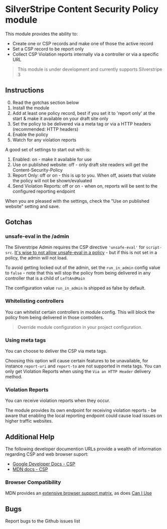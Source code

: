 # SilverStripe Content Security Policy module

This module provides the ability to:

+ Create one or CSP records and make one of those the active record
+ Set a CSP record to be report only
+ Collect CSP Violation reports internally via a controller or via a specific URL

> This module is under development and currently supports Silverstripe 3


## Instructions

0. Read the gotchas section below
1. Install the module
2. Add at least one policy record, best if you set it to 'report only' at the start & make it available on your draft site only
3. Set the policy to be delivered via a meta tag or via a HTTP headers (recommended: HTTP headers)
4. Enable the policy
5. Watch for any violation reports

A good set of settings to start out with is:
1. Enabled: on - make it available for use
2. Use on published website: off - only draft site readers will get the Content-Security-Policy
3. Report Only: off or on - this is up to you. When off, assets that violate the policy will not be shown/evaluated
4. Send Violation Reports: off or on - when on, reports will be sent to the configured reporting endpoint

When you are pleased with the settings, check the "Use on published website" setting and save.

## Gotchas

### unsafe-eval in the /admin
The Silverstripe Admin requires the CSP directive ```'unsafe-eval'``` for ```script-src```. [It's wise to not allow unsafe-eval in a policy](https://developers.google.com/web/fundamentals/security/csp/#eval_too) - but if this is not set in a policy, the admin will not load.

To avoid getting locked out of the admin, set the ```run_in_admin``` config value to ```false``` - note that this will stop the policy from being delivered in any controller that is a child of ```LeftAndMain```

The configuration value ```run_in_admin``` is shipped as false by default.

### Whitelisting controllers

You can whitelist certain controllers in module config. This will block the policy from being delivered in those controllers.

> Override module configuration in your project configuration.

### Using meta tags
You can choose to deliver the CSP via meta tags.

Choosing this option will cause certain features to be unavailable, for instance ```report-uri``` and ```report-to``` are not supported in meta tags. You can only get Violation Reports when using the ```Via an HTTP Header``` delivery method.

### Violation Reports
You can receive violation reports when they occur.

The module provides its own endpoint for receiving violation reports - be aware that enabling the local reporting endpoint could cause load issues on higher traffic websites.

## Additional Help

The following developer documention URLs provide a wealth of information regarding CSP and web browser suport:
* [Google Developer Docs - CSP](https://developers.google.com/web/fundamentals/security/csp/)
* [MDN docs - CSP](https://developer.mozilla.org/en-US/docs/Web/HTTP/CSP)

### Browser Compatibility

MDN provides an [extensive browser support matrix](https://developer.mozilla.org/en-US/docs/Web/HTTP/CSP#Browser_compatibility), as does [Can I Use](https://caniuse.com/#feat=contentsecuritypolicy)

## Bugs

Report bugs to the Github issues list
